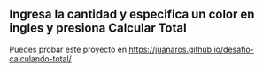 ## Ingresa la cantidad y especifica un color en ingles y presiona Calcular Total
Puedes probar este proyecto en https://juanaros.github.io/desafio-calculando-total/
